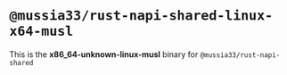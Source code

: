 # `@mussia33/rust-napi-shared-linux-x64-musl`

This is the **x86_64-unknown-linux-musl** binary for `@mussia33/rust-napi-shared`
